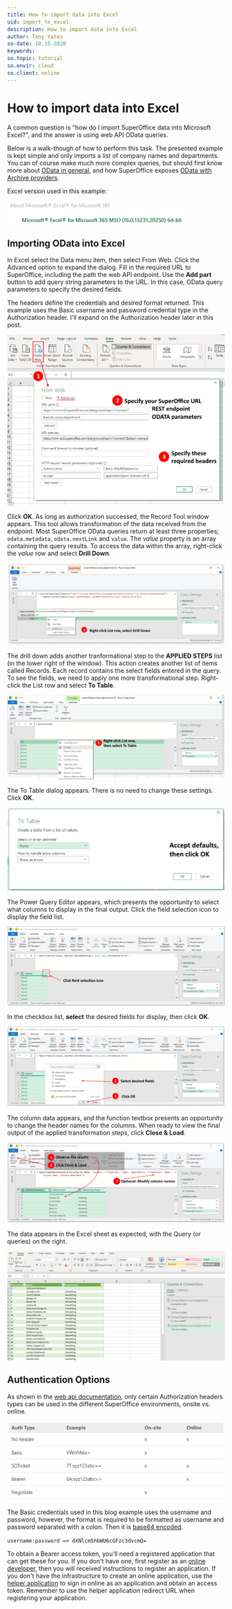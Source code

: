 ```yaml
---
title: How to import data into Excel
uid: import_to_excel
description: How to import data into Excel
author: Tony Yates
so-date: 10.15.2020
keywords:
so.topic: tutorial
so.envir: cloud
so.client: online
---
```


# How to import data into Excel

A common question is "how do I import SuperOffice data into Microsoft Excel?", and the answer is using web API OData queries.

Below is a walk-though of how to perform this task. The presented example is kept simple and only imports a list of company names and departments. You can of course make much more complex queries, but should first know more about [OData in general][1], and how SuperOffice exposes [OData with Archive providers][2].

Excel version used in this example:

![x][img1]

## Importing OData into Excel

In Excel select the Data menu item, then select From Web. Click the Advanced option to expand the dialog. Fill in the required URL to SuperOffice, including the path the web API endpoint. Use the **Add part** button to add query string parameters to the URL. In this case, OData query parameters to specify the desired fields.

The headers define the credentials and desired format returned. This example uses the Basic username and password credential type in the Authorization header. I'll expand on the Authorization header later in this post.

![x][img2]

Click **OK**. As long as authorization successed, the Record Tool window appears. This tool allows transformation of the data received from the endpoint. Most SuperOffice OData queries return at least three properties; `odata.metadata`, `odata.nextLink` and `value`. The *value* property is an array containing the query results. To access the data within the array, right-click the *value* row and select **Drill Down**.

![x][img3]

The drill down adds another tranformational step to the **APPLIED STEPS** list (in the lower right of the window). This action creates another list of items called Records. Each record contains the select fields entered in the query. To see the fields, we need to apply one more transformational step. Right-click the List row and select **To Table**.

![x][img4]

The To Table dialog appears. There is no need to change these settings. Click **OK**.

![x][img5]

The Power Query Editor appears, which presents the opportunity to select what columns to display in the final output. Click the field selection icon to display the field list.

![x][img6]

In the checkbox list, **select** the desired fields for display, then click **OK**.

![x][img7]

The column data appears, and the function textbox presents an opportunity to change the header names for the columns. When ready to view the final output of the applied transformation steps, click **Close & Load**.

![x][img8]

The data appears in the Excel sheet as expected, with the Query (or queries) on the right.

![x][img9]

## Authentication Options

As shown in the [web api documentation][3], only certain Authorization headers types can be used in the different SuperOffice environments, onsite vs. online.

![x][img10]

The Basic credentials used in this blog example uses the username and password, however, the format is required to be formatted as username and password separated with a colon. Then it is [base64 encoded][4].

`username:password => dXNlcm5hbWU6cGFzc3dvcmQ=`

To obtain a Bearer access token, you'll need a registered application that can get these for you. If you don't have one, first register as an [online developer][5], then you will received instructions to register an application. If you don't have the infrastructure to create an online application, use the [helper application][5] to sign in online as an application and obtain an access token. Remember to use the helper application redirect URL when registering your application.

<!-- Referenced links -->
[1]: https://www.odata.org/documentation/odata-version-2-0/uri-conventions/
[2]: https://community.superoffice.com/documentation/sdk/SO.NetServer.Web.Services/html/Reference-WebAPI-REST-Search.htm
[3]: https://community.superoffice.com/documentation/sdk/SO.NetServer.Web.Services/html/Reference-WebAPI-Authentication-Authentication.htm
[4]: https://www.base64encode.org/
[5]: https://community.superoffice.com/register-as-developer
[6]: ../../../../superoffice-docs/docs/authentication/helper-application.md

<!-- Referenced images -->
[img1]: media/odata-1.png
[img2]: media/odata-2.png
[img3]: media/odata-3.png
[img4]: media/odata-4.png
[img5]: media/odata-5.png
[img6]: media/odata-6.png
[img7]: media/odata-7.png
[img8]: media/odata-8.png
[img9]: media/odata-9.png
[img10]: media/odata-10.png

